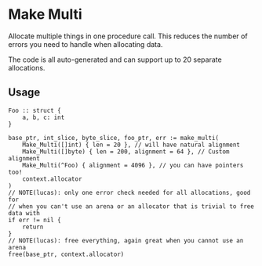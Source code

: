 # Make Multi
Allocate multiple things in one procedure call. This reduces the number of errors you need to handle when allocating data.

The code is all auto-generated and can support up to 20 separate allocations.

## Usage
```odin
Foo :: struct {
    a, b, c: int
}

base_ptr, int_slice, byte_slice, foo_ptr, err := make_multi(
    Make_Multi([]int) { len = 20 }, // will have natural alignment
    Make_Multi([]byte) { len = 200, alignment = 64 }, // Custom alignment
    Make_Multi(^Foo) { alignment = 4096 }, // you can have pointers too!
    context.allocator
)
// NOTE(lucas): only one error check needed for all allocations, good for
// when you can't use an arena or an allocator that is trivial to free data with
if err != nil {
    return
}
// NOTE(lucas): free everything, again great when you cannot use an arena
free(base_ptr, context.allocator)

```
